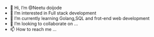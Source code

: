 - 👋 Hi, I’m @Neetu doijode
- 👀 I’m interested in Full stack development
- 🌱 I’m currently learning Golang,SQL and frot-end web development
- 💞️ I’m looking to collaborate on ...
- 📫 How to reach me ...

<!---
Neetudoijode/Neetudoijode is a ✨ special ✨ repository because its `README.md` (this file) appears on your GitHub profile.
You can click the Preview link to take a look at your changes.
--->
